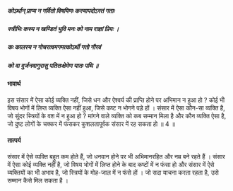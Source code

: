 ##### कोऽर्थान् प्राप्य न गर्वितो विषयिणः कस्यापदोऽस्तं गताः
##### स्त्रीभिः कस्य न खण्डितं भुवि मनः को नाम राज्ञां प्रियः ।
##### कः कालस्य न गोचरत्वमगमत्कोऽर्थी गतो गौरवं
##### को वा दुर्जनवागुरासु पतितःक्षेमेण यातः पथि ॥

#### भावार्थ

इस संसार में ऐसा कोई व्यक्ति नहीं, जिसे धन और ऐश्वर्य की प्राप्ति होने पर अभिमान न हुआ हो ? कोई भी विषय भोगों में लिप्त व्यक्ति ऐसा नहीं हुआ, जिसे कष्ट न भोगने पड़े हों । संसार में ऐसा कौन-सा व्यक्ति है, जो सुंदर स्त्रियों के वश में न हुआ हो ? मांगने वाले व्यक्ति को कब सम्मान मिला है और कौन व्यक्ति ऐसा है, जो दुष्ट लोगों के चक्कर में फंसकर कुशलतापूर्वक संसार में रह सकता हो ॥ 4 ॥

#### तात्पर्य

संसार में ऐसे व्यक्ति बहुत कम होते हैं, जो धनवान होने पर भी अभिमानरहित और नम्र बने रहते हैं । संसार में ऐसा कोई व्यक्ति नहीं है, जो विषय भोगों में लिप्त होने के बाद कष्टों में न फंसा हो और संसार में ऐसे व्यक्तियों का भी अभाव है, जो स्त्रियों के मोह-जाल में न फंसे हों । जो सदा याचना करता रहता है, उसे सम्मान कैसे मिल सकता है ।